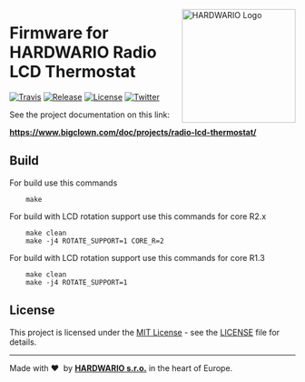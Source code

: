 <a href="https://www.hardwario.com/"><img src="https://www.hardwario.com/ci/assets/hw-logo.svg" width="200" alt="HARDWARIO Logo" align="right"></a>

# Firmware for HARDWARIO Radio LCD Thermostat

[![Travis](https://img.shields.io/travis/bigclownlabs/bcf-radio-lcd-thermostat/master.svg)](https://travis-ci.org/bigclownlabs/bcf-radio-lcd-thermostat)
[![Release](https://img.shields.io/github/release/bigclownlabs/bcf-radio-lcd-thermostat.svg)](https://github.com/bigclownlabs/bcf-radio-lcd-thermostat/releases)
[![License](https://img.shields.io/github/license/bigclownlabs/bcf-radio-lcd-thermostat.svg)](https://github.com/bigclownlabs/bcf-radio-lcd-thermostat/blob/master/LICENSE)
[![Twitter](https://img.shields.io/twitter/follow/hardwario_en.svg?style=social&label=Follow)](https://twitter.com/hardwario_en)

See the project documentation on this link:

**https://www.bigclown.com/doc/projects/radio-lcd-thermostat/**

## Build

For build use this commands

        make

For build with LCD rotation support use this commands for core R2.x

        make clean
        make -j4 ROTATE_SUPPORT=1 CORE_R=2

For build with LCD rotation support use this commands for core R1.3

        make clean
        make -j4 ROTATE_SUPPORT=1

## License

This project is licensed under the [MIT License](https://opensource.org/licenses/MIT/) - see the [LICENSE](LICENSE) file for details.

---

Made with &#x2764;&nbsp; by [**HARDWARIO s.r.o.**](https://www.hardwario.com/) in the heart of Europe.
